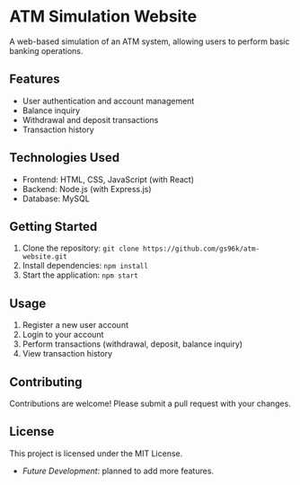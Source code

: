 # ATM Simulation Website

A web-based simulation of an ATM system, allowing users to perform basic banking operations.

## Features
- User authentication and account management
- Balance inquiry
- Withdrawal and deposit transactions
- Transaction history

## Technologies Used
- Frontend: HTML, CSS, JavaScript (with React)
- Backend: Node.js (with Express.js)
- Database: MySQL

## Getting Started
1. Clone the repository: `git clone https://github.com/gs96k/atm-website.git`
2. Install dependencies: `npm install`
3. Start the application: `npm start`

## Usage
1. Register a new user account
2. Login to your account
3. Perform transactions (withdrawal, deposit, balance inquiry)
4. View transaction history

## Contributing
Contributions are welcome! Please submit a pull request with your changes.

## License
This project is licensed under the MIT License.

- *Future Development*: planned to add more features.
